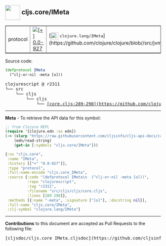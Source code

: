## <img width="48px" valign="middle" src="http://i.imgur.com/Hi20huC.png"> cljs.core/IMeta

 <table border="1">
<tr>

<td>protocol</td>
<td><a href="https://github.com/cljsinfo/cljs-api-docs/tree/0.0-927"><img valign="middle" alt="[+] 0.0-927" src="https://img.shields.io/badge/+-0.0--927-lightgrey.svg"></a> </td>
<td>
[<img height="24px" valign="middle" src="http://i.imgur.com/1GjPKvB.png"> <samp>clojure.lang/IMeta</samp>](https://github.com/clojure/clojure/blob//src/jvm/clojure/lang/IMeta.java)
</td>
</tr>
</table>






Source code:

```clj
(defprotocol IMeta
  (^clj-or-nil -meta [o]))
```

 <pre>
clojurescript @ r2311
└── src
    └── cljs
        └── cljs
            └── <ins>[core.cljs:289-290](https://github.com/clojure/clojurescript/blob/r2311/src/cljs/cljs/core.cljs#L289-L290)</ins>
</pre>


---

__Meta__ - To retrieve the API data for this symbol:

```clj
;; from Clojure REPL
(require '[clojure.edn :as edn])
(-> (slurp "https://raw.githubusercontent.com/cljsinfo/cljs-api-docs/catalog/cljs-api.edn")
    (edn/read-string)
    (get-in [:symbols "cljs.core/IMeta"]))
```

```clj
{:ns "cljs.core",
 :name "IMeta",
 :history [["+" "0.0-927"]],
 :type "protocol",
 :full-name-encode "cljs.core_IMeta",
 :source {:code "(defprotocol IMeta\n  (^clj-or-nil -meta [o]))",
          :repo "clojurescript",
          :tag "r2311",
          :filename "src/cljs/cljs/core.cljs",
          :lines [289 290]},
 :methods [{:name "-meta", :signature ["[o]"], :docstring nil}],
 :full-name "cljs.core/IMeta",
 :clj-symbol "clojure.lang/IMeta"}

```

---

__Contributions__ to this document are accepted as Pull Requests to the following file:

 <pre>
[cljsdoc/cljs.core_IMeta.cljsdoc](https://github.com/cljsinfo/cljs-api-docs/blob/master/cljsdoc/cljs.core_IMeta.cljsdoc)
</pre>

